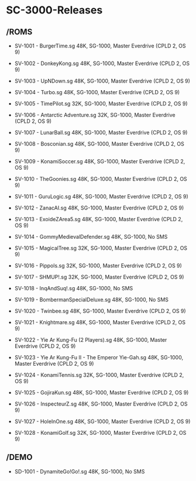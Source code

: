 # SC-3000-Releases

/ROMS
-------------

- SV-1001 - BurgerTime.sg
48K, SG-1000, Master Everdrive (CPLD 2, OS 9)

- SV-1002 - DonkeyKong.sg
48K, SG-1000, Master Everdrive (CPLD 2, OS 9)

- SV-1003 - UpNDown.sg
48K, SG-1000, Master Everdrive (CPLD 2, OS 9)

- SV-1004 - Turbo.sg
48K, SG-1000, Master Everdrive (CPLD 2, OS 9)

- SV-1005 - TimePilot.sg
32K, SG-1000, Master Everdrive (CPLD 2, OS 9)

- SV-1006 - Antarctic Adventure.sg
32K, SG-1000, Master Everdrive (CPLD 2, OS 9)

- SV-1007 - LunarBall.sg
48K, SG-1000, Master Everdrive (CPLD 2, OS 9)

- SV-1008 - Bosconian.sg
48K, SG-1000, Master Everdrive (CPLD 2, OS 9)

- SV-1009 - KonamiSoccer.sg
48K, SG-1000, Master Everdrive (CPLD 2, OS 9)

- SV-1010 - TheGoonies.sg
48K, SG-1000, Master Everdrive (CPLD 2, OS 9)

- SV-1011 - GuruLogic.sg
48K, SG-1000, Master Everdrive (CPLD 2, OS 9)

- SV-1012 - ZanacAI.sg
48K, SG-1000, Master Everdrive (CPLD 2, OS 9)

- SV-1013 - ExoideZArea5.sg
48K, SG-1000, Master Everdrive (CPLD 2, OS 9)

- SV-1014 - GommyMedievalDefender.sg
48K, SG-1000, No SMS

- SV-1015 - MagicalTree.sg
32K, SG-1000, Master Everdrive (CPLD 2, OS 9)

- SV-1016 - Pippols.sg
32K, SG-1000, Master Everdrive (CPLD 2, OS 9)

- SV-1017 - SHMUP!.sg
32K, SG-1000, Master Everdrive (CPLD 2, OS 9)

- SV-1018 - InqAndSuq!.sg
48K, SG-1000, No SMS

- SV-1019 - BombermanSpecialDeluxe.sg
48K, SG-1000, No SMS

- SV-1020 - Twinbee.sg
48K, SG-1000, Master Everdrive (CPLD 2, OS 9)

- SV-1021 - Knightmare.sg
48K, SG-1000, Master Everdrive (CPLD 2, OS 9)

- SV-1022 - Yie Ar Kung-Fu (2 Players).sg
48K, SG-1000, Master Everdrive (CPLD 2, OS 9)

- SV-1023 - Yie Ar Kung-Fu II - The Emperor Yie-Gah.sg
48K, SG-1000, Master Everdrive (CPLD 2, OS 9)

- SV-1024 - KonamiTennis.sg
32K, SG-1000, Master Everdrive (CPLD 2, OS 9)

- SV-1025 - GojiraKun.sg
48K, SG-1000, Master Everdrive (CPLD 2, OS 9)

- SV-1026 - InspecteurZ.sg
48K, SG-1000, Master Everdrive (CPLD 2, OS 9)

- SV-1027 - HoleInOne.sg
48K, SG-1000, Master Everdrive (CPLD 2, OS 9)

- SV-1028 - KonamiGolf.sg
32K, SG-1000, Master Everdrive (CPLD 2, OS 9)



/DEMO
-------------

- SD-1001 - DynamiteGo!Go!.sg
48K, SG-1000, No SMS

